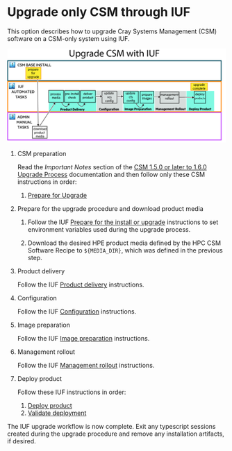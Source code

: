 # Upgrade only CSM through IUF

This option describes how to upgrade Cray Systems Management (CSM) software on a CSM-only system
using IUF.

![Upgrade only CSM through IUF](../img/operations/diagram_upgrade_csm_with_IUF_101524.png)

1. CSM preparation

   Read the _Important Notes_ section of the
   [CSM 1.5.0 or later to 1.6.0 Upgrade Process](Upgrade_Management_Nodes_and_CSM_Services.md)
   documentation and then follow only these CSM instructions in order:

   1. [Prepare for Upgrade](prepare_for_upgrade.md)

1. Prepare for the upgrade procedure and download product media

   1. Follow the IUF [Prepare for the install or upgrade](../operations/iuf/workflows/preparation.md) instructions to set
      environment variables used during the upgrade process.

   1. Download the desired HPE product media defined by the HPC CSM Software Recipe to `${MEDIA_DIR}`, which was defined in the previous step.

1. Product delivery

   Follow the IUF [Product delivery](../operations/iuf/workflows/product_delivery.md) instructions.

1. Configuration

   Follow the IUF [Configuration](../operations/iuf/workflows/configuration.md) instructions.

1. Image preparation

   Follow the IUF [Image preparation](../operations/iuf/workflows/image_preparation.md) instructions.

1. Management rollout

   Follow the IUF [Management rollout](../operations/iuf/workflows/management_rollout.md) instructions.

1. Deploy product

   Follow these IUF instructions in order:

   1. [Deploy product](../operations/iuf/workflows/deploy_product.md)
   1. [Validate deployment](../operations/iuf/workflows/validate_deployment.md)

The IUF upgrade workflow is now complete. Exit any typescript sessions created during the upgrade
procedure and remove any installation artifacts, if desired.
